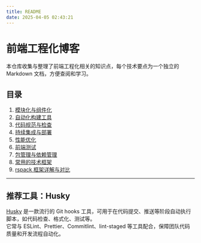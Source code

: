 ```yaml
---
title: README
date: 2025-04-05 02:43:21
---
```


# 前端工程化博客

本仓库收集与整理了前端工程化相关的知识点，每个技术要点为一个独立的 Markdown 文档，方便查阅和学习。

## 目录

1. [模块化与组件化](./01-模块化与组件化.md)
2. [自动化构建工具](./02-自动化构建工具.md)
3. [代码规范与检查](./03-代码规范与检查.md)
4. [持续集成与部署](./04-持续集成与部署.md)
5. [性能优化](./05-性能优化.md)
6. [前端测试](./06-前端测试.md)
7. [包管理与依赖管理](./07-包管理与依赖管理.md)
8. [常用的技术框架](./08-常用的技术框架.md)
9. [rspack 框架详解与对比](./09-rspack-框架详解与对比.md)

---

## 推荐工具：Husky

[Husky](https://github.com/typicode/husky) 是一款流行的 Git hooks 工具，可用于在代码提交、推送等阶段自动执行脚本，如代码检查、格式化、测试等。  
它常与 ESLint、Prettier、Commitlint、lint-staged 等工具配合，保障团队代码质量和开发流程自动化。